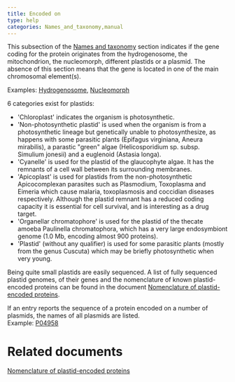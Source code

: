 ```yaml
---
title: Encoded on
type: help
categories: Names_and_taxonomy,manual
---
```


This subsection of the [Names and taxonomy](https://www.uniprot.org/help/names%5Fand%5Ftaxonomy%5Fsection) section indicates if the gene coding for the protein originates from the hydrogenosome, the mitochondrion, the nucleomorph, different plastids or a plasmid. The absence of this section means that the gene is located in one of the main chromosomal element(s).

Examples: [Hydrogenosome](https://www.uniprot.org/uniprotkb/Q5DUX5#names%5Fand%5Ftaxonomy), [Nucleomorph](https://www.uniprot.org/uniprotkb/Q9SCC7#names%5Fand%5Ftaxonomy)

6 categories exist for plastids:

-   'Chloroplast' indicates the organism is photosynthetic.
-   'Non-photosynthetic plastid' is used when the organism is from a photosynthetic lineage but genetically unable to photosynthesize, as happens with some parasitic plants (Epifagus virginiana, Aneura mirabilis), a parastic "green" algae (Helicosporidium sp. subsp. Simulium jonesii) and a euglenoid (Astasia longa).
-   'Cyanelle' is used for the plastid of the glaucophyte algae. It has the remnants of a cell wall between its surrounding membranes.
-   'Apicoplast' is used for plastids from the non-photosynthetic Apicocomplexan parasites such as Plasmodium, Toxoplasma and Eimeria which cause malaria, toxoplasmosis and coccidian diseases respectively. Although the plastid remnant has a reduced coding capacity it is essential for cell survival, and is interesting as a drug target.
-   'Organellar chromatophore' is used for the plastid of the thecate amoeba Paulinella chromatophora, which has a very large endosymbiont genome (1.0 Mb, encoding almost 900 proteins).
-   'Plastid' (without any qualifier) is used for some parasitic plants (mostly from the genus Cuscuta) which may be briefly photosynthetic when very young.

Being quite small plastids are easily sequenced. A list of fully sequenced plastid genomes, of their genes and the nomenclature of known plastid-encoded proteins can be found in the document [Nomenclature of plastid-encoded proteins](https://www.uniprot.org/docs/plastid).

If an entry reports the sequence of a protein encoded on a number of plasmids, the names of all plasmids are listed.  
Example: [P04958](https://www.uniprot.org/uniprotkb/P04958#names_and_taxonomy)

# Related documents

[Nomenclature of plastid-encoded proteins](https://www.uniprot.org/docs/plastid)
